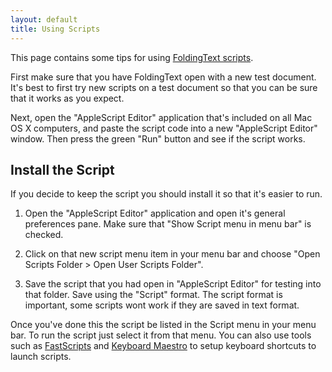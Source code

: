 ```yaml
---
layout: default
title: Using Scripts
---
```


This page contains some tips for using [FoldingText scripts](/posts/extensions/scripts).

First make sure that you have FoldingText open with a new test document. It's best to first try new scripts on a test document so that you can be sure that it works as you expect.

Next, open the "AppleScript Editor" application that's included on all Mac OS X computers, and paste the script code into a new "AppleScript Editor" window. Then press the green "Run" button and see if the script works.

## Install the Script

If you decide to keep the script you should install it so that it's easier to run.

1. Open the "AppleScript Editor" application and open it's general preferences pane. Make sure that "Show Script menu in menu bar" is checked.

2. Click on that new script menu item in your menu bar and choose "Open Scripts Folder > Open User Scripts Folder".

3. Save the script that you had open in "AppleScript Editor" for testing into that folder. Save using the "Script" format. The script format is important, some scripts wont work if they are saved in text format.

Once you've done this the script be listed in the Script menu in your menu bar. To run the script just select it from that menu. You can also use tools such as [FastScripts](http://www.red-sweater.com/fastscripts/) and [Keyboard Maestro](http://www.keyboardmaestro.com/main/) to  setup keyboard shortcuts to launch scripts.